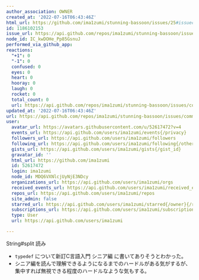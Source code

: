 ```yaml
---
author_association: OWNER
created_at: '2022-07-16T06:43:46Z'
html_url: https://github.com/ima1zumi/stunning-bassoon/issues/25#issuecomment-1186102153
id: 1186102153
issue_url: https://api.github.com/repos/ima1zumi/stunning-bassoon/issues/25
node_id: IC_kwDOHe_Pp85GsnuJ
performed_via_github_app: 
reactions:
  "+1": 0
  "-1": 0
  confused: 0
  eyes: 0
  heart: 0
  hooray: 0
  laugh: 0
  rocket: 0
  total_count: 0
  url: https://api.github.com/repos/ima1zumi/stunning-bassoon/issues/comments/1186102153/reactions
updated_at: '2022-07-16T06:43:46Z'
url: https://api.github.com/repos/ima1zumi/stunning-bassoon/issues/comments/1186102153
user:
  avatar_url: https://avatars.githubusercontent.com/u/52617472?v=4
  events_url: https://api.github.com/users/ima1zumi/events{/privacy}
  followers_url: https://api.github.com/users/ima1zumi/followers
  following_url: https://api.github.com/users/ima1zumi/following{/other_user}
  gists_url: https://api.github.com/users/ima1zumi/gists{/gist_id}
  gravatar_id: ''
  html_url: https://github.com/ima1zumi
  id: 52617472
  login: ima1zumi
  node_id: MDQ6VXNlcjUyNjE3NDcy
  organizations_url: https://api.github.com/users/ima1zumi/orgs
  received_events_url: https://api.github.com/users/ima1zumi/received_events
  repos_url: https://api.github.com/users/ima1zumi/repos
  site_admin: false
  starred_url: https://api.github.com/users/ima1zumi/starred{/owner}{/repo}
  subscriptions_url: https://api.github.com/users/ima1zumi/subscriptions
  type: User
  url: https://api.github.com/users/ima1zumi

---
```

String#split 読み
- `typedef` について新訂C言語入門 シニア編 に書いてありそうとわかった。
- シニア編を読んで理解できるようになるまでのハードルがある気がするが、集中すれば無視できる程度のハードルなような気もする。 